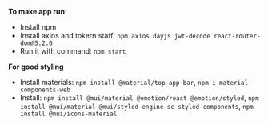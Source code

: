 **To make app run:**
* Install npm
* Install axios and tokern staff: `npm axios dayjs jwt-decode react-router-dom@5.2.0`
* Run it with command: `npm start`

**For good styling**
* Install materials: `npm install @material/top-app-bar`, `npm i material-components-web`
* Install: `npm install @mui/material @emotion/react @emotion/styled`, 
            `npm install @mui/material @mui/styled-engine-sc styled-components`,
            `npm install @mui/icons-material`